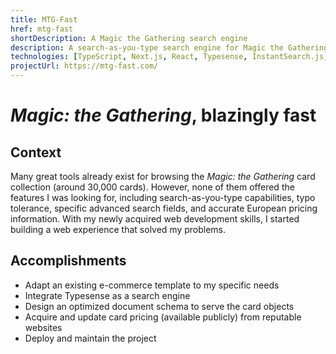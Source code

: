 ```yaml
---
title: MTG-Fast
href: mtg-fast
shortDescription: A Magic the Gathering search engine
description: A search-as-you-type search engine for Magic the Gathering cards, built with Next.js and Typesense.
technologies: [TypeScript, Next.js, React, Typesense, InstantSearch.js, Python, SQLite, VSCode]
projectUrl: https://mtg-fast.com/
---
```


# _Magic: the Gathering_, blazingly fast

## Context

Many great tools already exist for browsing the _Magic: the Gathering_ card collection (around 30,000 cards). However, none of them offered the features I was looking for, including search-as-you-type capabilities, typo tolerance, specific advanced search fields, and accurate European pricing information. With my newly acquired web development skills, I started building a web experience that solved my problems.

## Accomplishments

- Adapt an existing e-commerce template to my specific needs
- Integrate Typesense as a search engine
- Design an optimized document schema to serve the card objects
- Acquire and update card pricing (available publicly) from reputable websites
- Deploy and maintain the project
